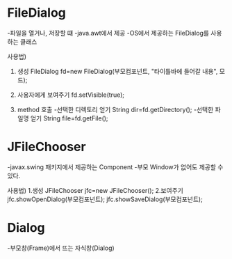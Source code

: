 # FileDialog
-파일을 열거나, 저장할 떄
-java.awt에서 제공
-OS에서 제공하는 FileDialog를 사용하는 클래스

사용법)
1. 생성
FileDialog fd=new FileDialog(부모컴포넌트, "타이틀바에 들어갈 내용", 모드);

2. 사용자에게 보여주기
fd.setVisible(true);

3. method 호출
-선택한 디렉토리 얻기
String dir=fd.getDirectory();
-선택한 파일명 얻기
String file=fd.getFile();

# JFileChooser
-javax.swing 패키지에서 제공하는 Component
-부모 Window가 없어도 제공할 수 있다.

사용법)
1.생성
JFileChooser jfc=new JFileChooser();
2.보여주기
jfc.showOpenDialog(부모컴포넌트);
jfc.showSaveDialog(부모컴포넌트);

# Dialog
-부모창(Frame)에서 뜨는 자식창(Dialog)